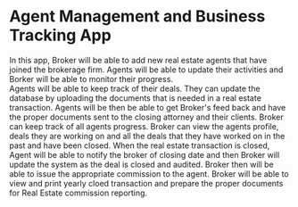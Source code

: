 # Agent Management and Business Tracking App
In this app, Broker will be able to add new real estate agents that have joined the brokerage firm. Agents will be able to update their activities and Borker will be able to monitor their progress. <br />
 Agents will be able to keep track of their deals. They can update the database by uploading the documents that is needed in a real estate transaction. Agents will be then be able to get Broker's feed back and have the proper documents sent to the closing attorney and their clients.
 Broker can keep track of all agents progress. Broker can view the agents profile, deals they are working on and all the deals that they have worked on in the past and have been closed. 
 When the real estate transaction is closed, Agent will be able to notify the broker of closing date and then Broker will update the system as the deal is closed and audited. 
 Broker then will be able to issue the appropriate commission to the agent.
 Broker will be able to view and print yearly cloed transaction and prepare the proper documents for Real Estate commission reporting.
